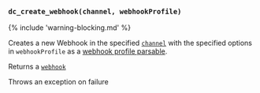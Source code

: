 ### `dc_create_webhook(channel, webhookProfile)`

{% include 'warning-blocking.md' %}

Creates a new Webhook in the specified [`channel`](/values/channel.md)
with the specified options in `webhookProfile`
as a [webhook profile parsable](/parsables/webhooks/webhook-profile.md).

Returns a [`webhook`](/values/webhook.md)

Throws an exception on failure